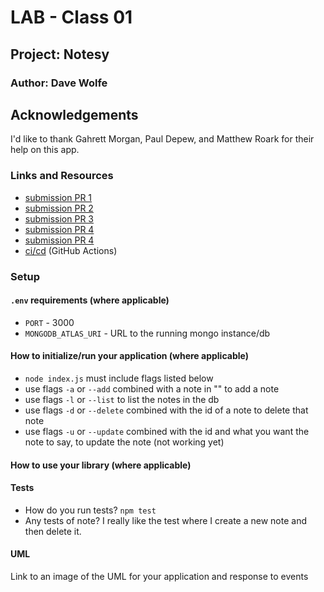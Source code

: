 # LAB - Class 01

## Project: Notesy

### Author: Dave Wolfe

## Acknowledgements

I'd like to thank Gahrett Morgan, Paul Depew, and Matthew Roark for their help on this app.

### Links and Resources

- [submission PR 1](https://github.com/wolfes-401-advanced-javascript/notes/pull/1)
- [submission PR 2](https://github.com/wolfes-401-advanced-javascript/notes/pull/2)
- [submission PR 3](https://github.com/wolfes-401-advanced-javascript/notes/pull/3)
- [submission PR 4](https://github.com/wolfes-401-advanced-javascript/notes/pull/4)
- [submission PR 4](https://github.com/wolfes-401-advanced-javascript/notes/pull/5)
- [ci/cd](https://github.com/wolfes-401-advanced-javascript/notes/actions) (GitHub Actions)

### Setup

#### `.env` requirements (where applicable)

- `PORT` - 3000
- `MONGODB_ATLAS_URI` - URL to the running mongo instance/db

#### How to initialize/run your application (where applicable)

- `node index.js` must include flags listed below
- use flags `-a` or `--add` combined with a note in "" to add a note
- use flags `-l` or `--list` to list the notes in the db
- use flags `-d` or `--delete` combined with the id of a note to delete that note
- use flags `-u` or `--update` combined with the id and what you want the note to say, to update the note (not working yet)

#### How to use your library (where applicable)

#### Tests

- How do you run tests? `npm test`
- Any tests of note? I really like the test where I create a new note and then delete it.


#### UML

Link to an image of the UML for your application and response to events
